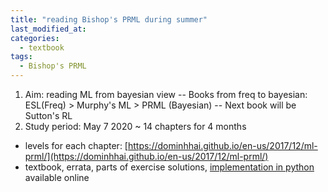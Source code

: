 ```yaml
---
title: "reading Bishop's PRML during summer"
last_modified_at:
categories:
  - textbook
tags:
  - Bishop's PRML
---
```



1. Aim: reading ML from bayesian view 
-- Books from freq to bayesian: ESL(Freq) > Murphy's ML > PRML (Bayesian)
-- Next book will be Sutton's RL
3. Study period: May 7 2020 ~ 14 chapters for 4 months

- levels for each chapter: [https://dominhhai.github.io/en-us/2017/12/ml-prml/](https://dominhhai.github.io/en-us/2017/12/ml-prml/)
- textbook, errata, parts of exercise solutions, [implementation in python]([https://github.com/topics/prml](https://github.com/topics/prml)) available online

<!--stackedit_data:
eyJoaXN0b3J5IjpbNzkxNDMzOTUzLC0xMDQ4NTMxMzAsMjA0Nz
MxNzgyNSw2Nzg1MjM1Miw0NTM0NjgzM119
-->
